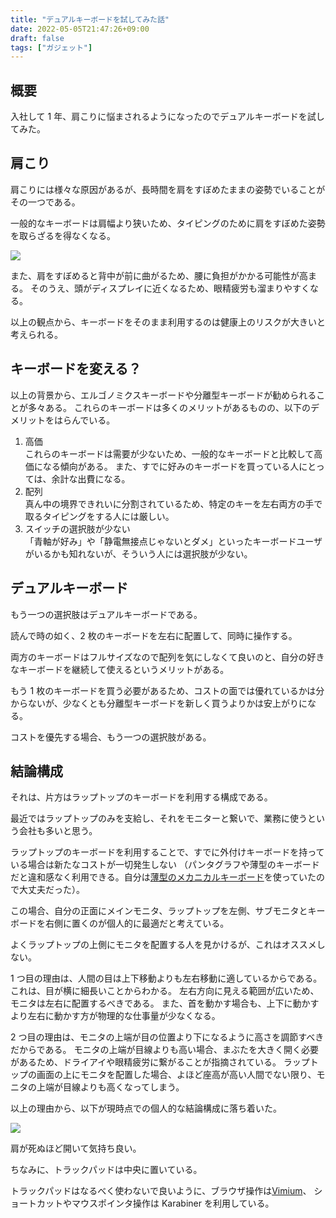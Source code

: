 ```yaml
---
title: "デュアルキーボードを試してみた話"
date: 2022-05-05T21:47:26+09:00
draft: false
tags: ["ガジェット"]
---
```


## 概要

入社して 1 年、肩こりに悩まされるようになったのでデュアルキーボードを試してみた。

## 肩こり

肩こりには様々な原因があるが、長時間を肩をすぼめたままの姿勢でいることがその一つである。

一般的なキーボードは肩幅より狭いため、タイピングのために肩をすぼめた姿勢を取らざるを得なくなる。

![](/img/blog/single_keyboard.png)

また、肩をすぼめると背中が前に曲がるため、腰に負担がかかる可能性が高まる。
そのうえ、頭がディスプレイに近くなるため、眼精疲労も溜まりやすくなる。

以上の観点から、キーボードをそのまま利用するのは健康上のリスクが大きいと考えられる。

## キーボードを変える？

以上の背景から、エルゴノミクスキーボードや分離型キーボードが勧められることが多々ある。
これらのキーボードは多くのメリットがあるものの、以下のデメリットをはらんでいる。

1. 高価<br>
   これらのキーボードは需要が少ないため、一般的なキーボードと比較して高価になる傾向がある。
   また、すでに好みのキーボードを買っている人にとっては、余計な出費になる。
2. 配列<br>
   真ん中の境界できれいに分割されているため、特定のキーを左右両方の手で取るタイピングをする人には厳しい。
3. スイッチの選択肢が少ない<br>
   「青軸が好み」や「静電無接点じゃないとダメ」といったキーボードユーザがいるかも知れないが、そういう人には選択肢が少ない。

## デュアルキーボード

もう一つの選択肢はデュアルキーボードである。

読んで時の如く、2 枚のキーボードを左右に配置して、同時に操作する。

両方のキーボードはフルサイズなので配列を気にしなくて良いのと、自分の好きなキーボードを継続して使えるというメリットがある。

もう 1 枚のキーボードを買う必要があるため、コストの面では優れているかは分からないが、少なくとも分離型キーボードを新しく買うよりかは安上がりになる。

コストを優先する場合、もう一つの選択肢がある。

## 結論構成

それは、片方はラップトップのキーボードを利用する構成である。

最近ではラップトップのみを支給し、それをモニターと繋いで、業務に使うという会社も多いと思う。

ラップトップのキーボードを利用することで、すでに外付けキーボードを持っている場合は新たなコストが一切発生しない
（パンタグラフや薄型のキーボードだと違和感なく利用できる。自分は[薄型のメカニカルキーボード](../keychron)を使っていたので大丈夫だった）。

この場合、自分の正面にメインモニタ、ラップトップを左側、サブモニタとキーボードを右側に置くのが個人的に最適だと考えている。

よくラップトップの上側にモニタを配置する人を見かけるが、これはオススメしない。

1 つ目の理由は、人間の目は上下移動よりも左右移動に適しているからである。
これは、目が横に細長いことからわかる。
左右方向に見える範囲が広いため、モニタは左右に配置するべきである。
また、首を動かす場合も、上下に動かすより左右に動かす方が物理的な仕事量が少なくなる。

2 つ目の理由は、モニタの上端が目の位置より下になるように高さを調節すべきだからである。
モニタの上端が目線よりも高い場合、まぶたを大きく開く必要があるため、ドライアイや眼精疲労に繋がることが指摘されている。
ラップトップの画面の上にモニタを配置した場合、よほど座高が高い人間でない限り、モニタの上端が目線よりも高くなってしまう。

以上の理由から、以下が現時点での個人的な結論構成に落ち着いた。

![](/img/blog/dual_keyboard.png)

肩が死ぬほど開いて気持ち良い。

ちなみに、トラックパッドは中央に置いている。

トラックパッドはなるべく使わないで良いように、ブラウザ操作は[Vimium](https://chrome.google.com/webstore/detail/vimium/dbepggeogbaibhgnhhndojpepiihcmeb?hl=ja)、
ショートカットやマウスポインタ操作は Karabiner を利用している。
